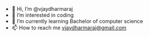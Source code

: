 - 👋 Hi, I’m @vjaydharmaraj
- 👀 I’m interested in coding
- 🌱 I’m currently learning Bachelor of computer science
- 📫 How to reach me vjaydharmaraj@gmail.com

